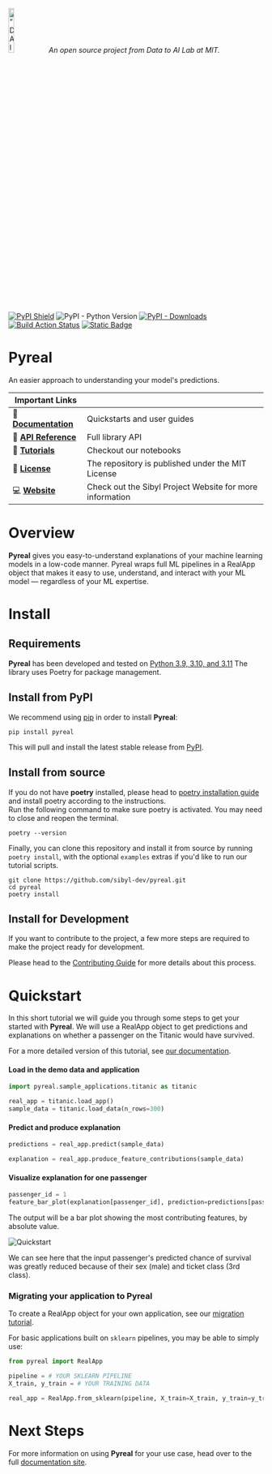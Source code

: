 <p align="left">
<img width=15% src="https://dai.lids.mit.edu/wp-content/uploads/2018/06/Logo_DAI_highres.png" alt=“DAI-Lab” />
<i>An open source project from Data to AI Lab at MIT.</i>
</p>

<!-- Uncomment these lines after releasing the package to PyPI for version and downloads badges -->

[![PyPI Shield](https://img.shields.io/pypi/v/pyreal.svg)](https://pypi.python.org/pypi/pyreal)
![PyPI - Python Version](https://img.shields.io/pypi/pyversions/pyreal)
[![PyPI - Downloads](https://img.shields.io/pypi/dm/pyreal)](https://pypi.python.org/pypi/pyreal)
[![Build Action Status](https://github.com/DAI-Lab/pyreal/workflows/Test%20CI/badge.svg)](https://github.com/DAI-Lab/pyreal/actions)
[![Static Badge](https://img.shields.io/badge/slack-sibyl-purple?logo=slack)](https://join.slack.com/t/sibyl-ml/shared_invite/zt-2dyfwbgo7-2ALinuT2KDZpsVJ4rntJuA)
<!--[![Travis CI Shield](https://travis-ci.org/DAI-Lab/pyreal.svg?branch=stable)](https://travis-ci.org/DAI-Lab/pyreal)-->
<!--[![Coverage Status](https://codecov.io/gh/DAI-Lab/pyreal/branch/stable/graph/badge.svg)](https://codecov.io/gh/DAI-Lab/pyreal)-->

# Pyreal

An easier approach to understanding your model's predictions.

| Important Links                               |                                                                      |
| --------------------------------------------- | -------------------------------------------------------------------- |
| :book: **[Documentation]**                    | Quickstarts and user guides                                          |
| :memo: **[API Reference]**                    | Full library API                                                     |
| :apple: **[Tutorials]**                        | Checkout our notebooks                                               |
| :scroll: **[License]**                        | The repository is published under the MIT License                    |
| :computer: **[Website]**                      | Check out the Sibyl Project Website for more information             |

[Website]: https://sibyl-ml.dev/
[Documentation]: https://dtail.gitbook.io/pyreal/
[Tutorials]: https://github.com/sibyl-dev/pyreal/tree/dev/tutorials
[License]: https://github.com/sibyl-dev/pyreal/blob/dev/LICENSE
[Community]: https://join.slack.com/t/sibyl-ml/shared_invite/zt-2dyfwbgo7-2ALinuT2KDZpsVJ4rntJuA
[API Reference]: https://sibyl-ml.dev/pyreal/api_reference/index.html

# Overview

**Pyreal** gives you easy-to-understand explanations of your machine learning models in a low-code manner.
Pyreal wraps full ML pipelines in a RealApp object that makes it easy to use, understand, and interact with your ML model — regardless of your ML expertise.

# Install

## Requirements

**Pyreal** has been developed and tested on [Python 3.9, 3.10, and 3.11](https://www.python.org/downloads/)
The library uses Poetry for package management.

## Install from PyPI

We recommend using
[pip](https://pip.pypa.io/en/stable/) in order to install **Pyreal**:

```
pip install pyreal
```

This will pull and install the latest stable release from [PyPI](https://pypi.org/project/pyreal/).

## Install from source

If you do not have **poetry** installed, please head to [poetry installation guide](https://python-poetry.org/docs/#installation)
and install poetry according to the instructions.\
Run the following command to make sure poetry is activated. You may need to close and reopen the terminal.

```
poetry --version
```

Finally, you can clone this repository and install it from
source by running `poetry install`, with the optional `examples` extras if you'd like to run our tutorial scripts.

```
git clone https://github.com/sibyl-dev/pyreal.git
cd pyreal
poetry install
```

## Install for Development

If you want to contribute to the project, a few more steps are required to make the project ready
for development.

Please head to the [Contributing Guide](https://dtail.gitbook.io/pyreal/developer-guides/contributing-to-pyreal)
for more details about this process.

# Quickstart

In this short tutorial we will guide you through some steps to get your started with **Pyreal**.
We will use a RealApp object to get predictions and explanations on whether a passenger on the Titanic would have survived.

For a more detailed version of this tutorial, see [our documentation](https://dtail.gitbook.io/pyreal/getting-started/quickstart).

#### Load in the demo data and application

```python
import pyreal.sample_applications.titanic as titanic

real_app = titanic.load_app()
sample_data = titanic.load_data(n_rows=300)

```

#### Predict and produce explanation

```python
predictions = real_app.predict(sample_data)

explanation = real_app.produce_feature_contributions(sample_data)

```

#### Visualize explanation for one passenger

```python
passenger_id = 1
feature_bar_plot(explanation[passenger_id], prediction=predictions[passenger_id], show=False)

```

The output will be a bar plot showing the most contributing features, by absolute value.

![Quickstart](docs/images/titanic.png)

We can see here that the input passenger's predicted chance of survival was greatly reduced
because of their sex (male) and ticket class (3rd class).

### Migrating your application to Pyreal
To create a RealApp object for your own application,
see our [migration tutorial](https://github.com/sibyl-dev/pyreal/blob/dev/tutorials/migrating_to_pyreal.ipynb).

For basic applications built on `sklearn` pipelines, you may be able to simply use:
```python
from pyreal import RealApp

pipeline = # YOUR SKLEARN PIPELINE
X_train, y_train = # YOUR TRAINING DATA

real_app = RealApp.from_sklearn(pipeline, X_train=X_train, y_train=y_train)
```

# Next Steps

For more information on using **Pyreal** for your use case, head over to the full [documentation site](https://dtail.gitbook.io/pyreal/getting-started/next-steps).
